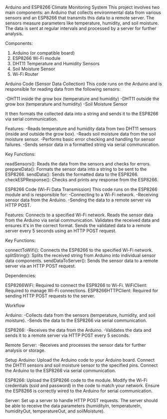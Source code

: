Arduino and ESP8266 Climate Monitoring System
This project involves two main components: an Arduino that collects environmental data from various sensors and an ESP8266 that transmits this data to a remote server. The sensors measure parameters like temperature, humidity, and soil moisture. The data is sent at regular intervals and processed by a server for further analysis.

Components:
1. Arduino (or compatible board)
2. ESP8266 Wi-Fi module
3. DHT11 Temperature and Humidity Sensors
4. Soil Moisture Sensor
5. Wi-Fi Router

Arduino Code (Sensor Data Collection)
This code runs on the Arduino and is responsible for reading data from the following sensors:

-DHT11 inside the grow box (temperature and humidity)
-DHT11 outside the grow box (temperature and humidity)
-Soil Moisture Sensor

It then formats the collected data into a string and sends it to the ESP8266 via serial communication.

Features:
-Reads temperature and humidity data from two DHT11 sensors (inside and outside the grow box).
-Reads soil moisture data from the soil moisture sensor.
-Performs basic error checking and handling for sensor failures.
-Sends sensor data in a formatted string via serial communication.

Key Functions:

readSensors(): Reads the data from the sensors and checks for errors.
prepareData(): Formats the sensor data into a string to be sent to the ESP8266.
sendData(): Sends the formatted data to the ESP8266.
checkESPResponse(): Checks and prints any response from the ESP8266.

ESP8266 Code (Wi-Fi Data Transmission)
This code runs on the ESP8266 module and is responsible for:
-Connecting to a Wi-Fi network.
-Receiving sensor data from the Arduino.
-Sending the data to a remote server via HTTP POST.

Features:
Connects to a specified Wi-Fi network.
Reads the sensor data from the Arduino via serial communication.
Validates the received data and ensures it's in the correct format.
Sends the validated data to a remote server every 5 seconds using an HTTP POST request.

Key Functions:

connectToWifi(): Connects the ESP8266 to the specified Wi-Fi network.
splitString(): Splits the received string from Arduino into individual sensor data components.
sendDataToServer(): Sends the sensor data to a remote server via an HTTP POST request.

Dependencies:

ESP8266WiFi: Required to connect the ESP8266 to Wi-Fi.
WiFiClient: Required to manage Wi-Fi connections.
ESP8266HTTPClient: Required for sending HTTP POST requests to the server.




Workflow

Arduino:
-Collects data from the sensors (temperature, humidity, and soil moisture).
-Sends the data to the ESP8266 via serial communication.

ESP8266:
-Receives the data from the Arduino.
-Validates the data and sends it to a remote server via HTTP POST every 5 seconds.

Remote Server:
-Receives and processes the sensor data for further analysis or storage.

Setup
Arduino:
  Upload the Arduino code to your Arduino board.
  Connect the DHT11 sensors and soil moisture sensor to the specified pins.
  Connect the Arduino to the ESP8266 via serial communication.

ESP8266:
  Upload the ESP8266 code to the module.
  Modify the Wi-Fi credentials (ssid and password) in the code to match your network.
  Ensure the ESP8266 is correctly wired to the Arduino for serial communication.

Server:
  Set up a server to handle HTTP POST requests.
  The server should be able to receive the data parameters (humidityIn, temperatureIn, humidityOut, temperatureOut, and soilMoisture). 
